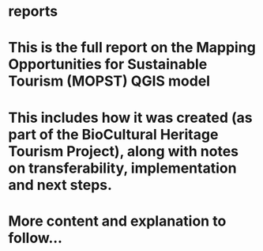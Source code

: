 # reports
# This is the full report on the Mapping Opportunities for Sustainable Tourism (MOPST) QGIS model 
# This includes how it was created (as part of the BioCultural Heritage Tourism Project), along with notes on transferability, implementation and next steps.
# More content and explanation to follow...

